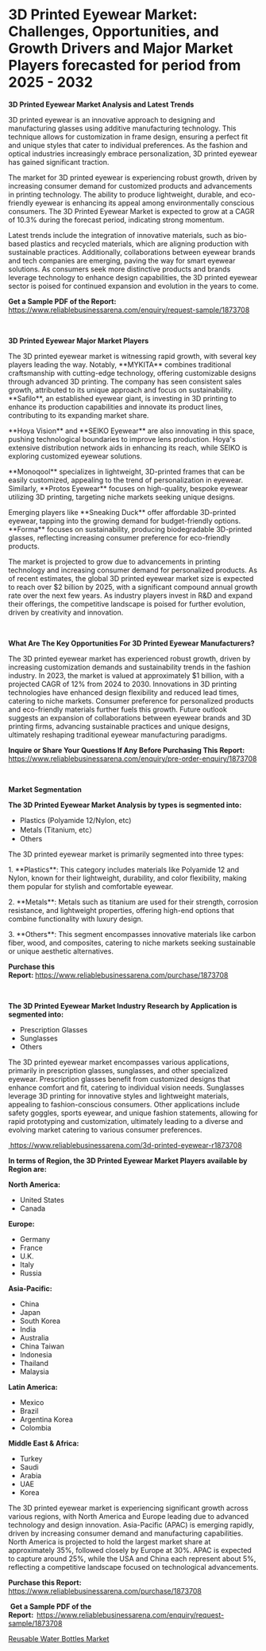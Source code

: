 <p><h1>3D Printed Eyewear Market: Challenges, Opportunities, and Growth Drivers and Major Market Players forecasted for period from 2025 - 2032</h1></p><p><strong>3D Printed Eyewear Market Analysis and Latest Trends</strong></p>
<p><p>3D printed eyewear is an innovative approach to designing and manufacturing glasses using additive manufacturing technology. This technique allows for customization in frame design, ensuring a perfect fit and unique styles that cater to individual preferences. As the fashion and optical industries increasingly embrace personalization, 3D printed eyewear has gained significant traction.</p><p>The market for 3D printed eyewear is experiencing robust growth, driven by increasing consumer demand for customized products and advancements in printing technology. The ability to produce lightweight, durable, and eco-friendly eyewear is enhancing its appeal among environmentally conscious consumers. The 3D Printed Eyewear Market is expected to grow at a CAGR of 10.3% during the forecast period, indicating strong momentum.</p><p>Latest trends include the integration of innovative materials, such as bio-based plastics and recycled materials, which are aligning production with sustainable practices. Additionally, collaborations between eyewear brands and tech companies are emerging, paving the way for smart eyewear solutions. As consumers seek more distinctive products and brands leverage technology to enhance design capabilities, the 3D printed eyewear sector is poised for continued expansion and evolution in the years to come.</p></p>
<p><strong>Get a Sample PDF of the Report:&nbsp;</strong> <a href="https://www.reliablebusinessarena.com/enquiry/request-sample/1873708?utm_campaign=3272&utm_medium=2&utm_source=Github&utm_content=ia&utm_term=04042025&utm_id=3d-printed-eyewear">https://www.reliablebusinessarena.com/enquiry/request-sample/1873708</a></p>
<p>&nbsp;</p>
<p><strong>3D Printed Eyewear Major Market Players</strong></p>
<p><p>The 3D printed eyewear market is witnessing rapid growth, with several key players leading the way. Notably, **MYKITA** combines traditional craftsmanship with cutting-edge technology, offering customizable designs through advanced 3D printing. The company has seen consistent sales growth, attributed to its unique approach and focus on sustainability. **Safilo**, an established eyewear giant, is investing in 3D printing to enhance its production capabilities and innovate its product lines, contributing to its expanding market share. </p><p>**Hoya Vision** and **SEIKO Eyewear** are also innovating in this space, pushing technological boundaries to improve lens production. Hoya's extensive distribution network aids in enhancing its reach, while SEIKO is exploring customized eyewear solutions.</p><p>**Monoqool** specializes in lightweight, 3D-printed frames that can be easily customized, appealing to the trend of personalization in eyewear. Similarly, **Protos Eyewear** focuses on high-quality, bespoke eyewear utilizing 3D printing, targeting niche markets seeking unique designs.</p><p>Emerging players like **Sneaking Duck** offer affordable 3D-printed eyewear, tapping into the growing demand for budget-friendly options. **Forma** focuses on sustainability, producing biodegradable 3D-printed glasses, reflecting increasing consumer preference for eco-friendly products.</p><p>The market is projected to grow due to advancements in printing technology and increasing consumer demand for personalized products. As of recent estimates, the global 3D printed eyewear market size is expected to reach over $2 billion by 2025, with a significant compound annual growth rate over the next few years. As industry players invest in R&D and expand their offerings, the competitive landscape is poised for further evolution, driven by creativity and innovation.</p></p>
<p>&nbsp;</p>
<p><strong>What Are The Key Opportunities For 3D Printed Eyewear Manufacturers?</strong></p>
<p><p>The 3D printed eyewear market has experienced robust growth, driven by increasing customization demands and sustainability trends in the fashion industry. In 2023, the market is valued at approximately $1 billion, with a projected CAGR of 12% from 2024 to 2030. Innovations in 3D printing technologies have enhanced design flexibility and reduced lead times, catering to niche markets. Consumer preference for personalized products and eco-friendly materials further fuels this growth. Future outlook suggests an expansion of collaborations between eyewear brands and 3D printing firms, advancing sustainable practices and unique designs, ultimately reshaping traditional eyewear manufacturing paradigms.</p></p>
<p><strong>Inquire or Share Your Questions If Any Before Purchasing This Report:</strong> <a href="https://www.reliablebusinessarena.com/enquiry/pre-order-enquiry/1873708?utm_campaign=3272&utm_medium=2&utm_source=Github&utm_content=ia&utm_term=04042025&utm_id=3d-printed-eyewear">https://www.reliablebusinessarena.com/enquiry/pre-order-enquiry/1873708</a></p>
<p>&nbsp;</p>
<p><strong>Market Segmentation</strong></p>
<p><strong>The 3D Printed Eyewear Market Analysis by types is segmented into:</strong></p>
<p><ul><li>Plastics (Polyamide 12/Nylon, etc)</li><li>Metals (Titanium, etc）</li><li>Others</li></ul></p>
<p><p>The 3D printed eyewear market is primarily segmented into three types: </p><p>1. **Plastics**: This category includes materials like Polyamide 12 and Nylon, known for their lightweight, durability, and color flexibility, making them popular for stylish and comfortable eyewear.</p><p>2. **Metals**: Metals such as titanium are used for their strength, corrosion resistance, and lightweight properties, offering high-end options that combine functionality with luxury design.</p><p>3. **Others**: This segment encompasses innovative materials like carbon fiber, wood, and composites, catering to niche markets seeking sustainable or unique aesthetic alternatives.</p></p>
<p><strong>Purchase this Report:&nbsp;</strong><a href="https://www.reliablebusinessarena.com/purchase/1873708?utm_campaign=3272&utm_medium=2&utm_source=Github&utm_content=ia&utm_term=04042025&utm_id=3d-printed-eyewear">https://www.reliablebusinessarena.com/purchase/1873708</a></p>
<p>&nbsp;</p>
<p><strong>The 3D Printed Eyewear Market Industry Research by Application is segmented into:</strong></p>
<p><ul><li>Prescription Glasses</li><li>Sunglasses</li><li>Others</li></ul></p>
<p><p>The 3D printed eyewear market encompasses various applications, primarily in prescription glasses, sunglasses, and other specialized eyewear. Prescription glasses benefit from customized designs that enhance comfort and fit, catering to individual vision needs. Sunglasses leverage 3D printing for innovative styles and lightweight materials, appealing to fashion-conscious consumers. Other applications include safety goggles, sports eyewear, and unique fashion statements, allowing for rapid prototyping and customization, ultimately leading to a diverse and evolving market catering to various consumer preferences.</p></p>
<p><a href="https://www.reliablebusinessarena.com/3d-printed-eyewear-r1873708?utm_campaign=3272&utm_medium=2&utm_source=Github&utm_content=ia&utm_term=04042025&utm_id=3d-printed-eyewear">&nbsp;https://www.reliablebusinessarena.com/3d-printed-eyewear-r1873708</a></p>
<p><strong>In terms of Region, the 3D Printed Eyewear Market Players available by Region are:</strong></p>
<p>
    <p> <strong> North America: </strong>
        <ul>
            <li>United States</li>
            <li>Canada</li>
        </ul>
        </p> 
    <p> <strong> Europe: </strong>
        <ul>
            <li>Germany</li>
            <li>France</li>
            <li>U.K.</li>
            <li>Italy</li>
            <li>Russia</li>
        </ul>
        </p> 
    <p> <strong> Asia-Pacific: </strong>
        <ul>
            <li>China</li>
            <li>Japan</li>
            <li>South Korea</li>
            <li>India</li>
            <li>Australia</li>
            <li>China Taiwan</li>
            <li>Indonesia</li>
            <li>Thailand</li>
            <li>Malaysia</li>
        </ul>
        </p> 
    <p> <strong> Latin America: </strong>
        <ul>
            <li>Mexico</li>
            <li>Brazil</li>
            <li>Argentina Korea</li>
            <li>Colombia</li>
        </ul>
        </p> 
    <p> <strong> Middle East & Africa: </strong>
        <ul>
            <li>Turkey</li>
            <li>Saudi</li>
            <li>Arabia</li>
            <li>UAE</li>
            <li>Korea</li>
        </ul>
    </p>
    </p>
<p><p>The 3D printed eyewear market is experiencing significant growth across various regions, with North America and Europe leading due to advanced technology and design innovation. Asia-Pacific (APAC) is emerging rapidly, driven by increasing consumer demand and manufacturing capabilities. North America is projected to hold the largest market share at approximately 35%, followed closely by Europe at 30%. APAC is expected to capture around 25%, while the USA and China each represent about 5%, reflecting a competitive landscape focused on technological advancements.</p></p>
<p><strong>Purchase this Report: </strong><a href="https://www.reliablebusinessarena.com/purchase/1873708?utm_campaign=3272&utm_medium=2&utm_source=Github&utm_content=ia&utm_term=04042025&utm_id=3d-printed-eyewear">https://www.reliablebusinessarena.com/purchase/1873708</a></p>
<p>&nbsp;<strong>Get a Sample PDF of the Report:&nbsp;&nbsp;</strong><a href="https://www.reliablebusinessarena.com/enquiry/request-sample/1873708?utm_campaign=3272&utm_medium=2&utm_source=Github&utm_content=ia&utm_term=04042025&utm_id=3d-printed-eyewear">https://www.reliablebusinessarena.com/enquiry/request-sample/1873708</a></p>
<p><strong></strong></p>
<p><p><a href="https://github.com/akermigarib/Market-Research-Report-List-1/blob/main/reusable-water-bottles-market.md?utm_campaign=3272&utm_medium=2&utm_source=Github&utm_content=ia&utm_term=04042025&utm_id=3d-printed-eyewear">Reusable Water Bottles Market</a></p></p>